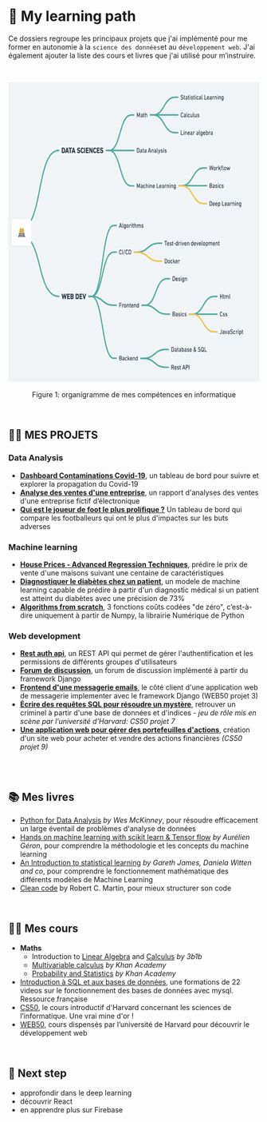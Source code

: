 # 🧠 My learning path
Ce dossiers regroupe les principaux projets que j'ai implémenté pour me former en autonomie à la `science des données`et au `développement web`. J'ai  également ajouter la liste des cours et livres que j'ai utilisé pour m’instruire. 

<br>

<p align="center">
  <img src="img/learning_map.png" alt="learning_map" height="600">
</p>
<p align="center">Figure 1: organigramme de mes compétences en informatique</p>
<br>

## 👨‍💻 MES PROJETS

### Data Analysis
- **[Dashboard Contaminations Covid-19]()**, un tableau de bord pour suivre et explorer la propagation du Covid-19  
- **[Analyse des ventes d'une entreprise]()**, un rapport d'analyses des ventes d'une entreprise fictif d’électronique
- **[Qui est le joueur de foot le plus prolifique ?]()** Un tableau de bord qui compare les footballeurs qui ont le plus d'impactes sur les buts adverses 

    
### Machine learning
- **[House Prices - Advanced Regression Techniques]()**, prédire le prix de vente d'une maisons suivant une centaine de caractéristiques
- **[Diagnostiquer le diabètes chez un patient]()**, un modele de machine learning capable de prédire à partir d'un diagnostic médical si un patient est atteint du diabètes avec une précision de 73% 
- **[Algorithms from scratch]()**, 3 fonctions coûts codées "de zéro", c’est-à-dire uniquement  à partir de Numpy, la librairie Numérique de Python

    
### Web development
- **[Rest auth api]()**, un REST API qui permet de gérer l'authentification et les permissions de différents groupes d'utilisateurs 
- **[Forum de discussion]()**, un forum de discussion implémenté à partir du framework Django
- **[Frontend d'une messagerie emails]()**, le côté client d'une application web de messagerie implementer avec le framework Django (WEB50 projet 3)
- **[Écrire des requêtes SQL pour résoudre un mystère]()**, retrouver un criminel à partir d'une base de données et d'indices *- jeu de rôle mis en scène par l’université d’Harvard: CS50 projet 7*
- **[Une application web pour gérer des portefeuilles d'actions]()**, création d'un site web pour acheter et vendre des actions financières  *(CS50 projet 9)* 
<br>
<br>

## 📚 Mes livres
- [Python for Data Analysis](https://www.oreilly.com/library/view/python-for-data/9781449323592/) *by Wes McKinney*, pour résoudre efficacement un large éventail de problèmes d'analyse de données
- [Hands on machine learning with scikit learn & Tensor flow](https://www.amazon.fr/Hands-Machine-Learning-Scikit-learn-Tensorflow-dp-1492032646/dp/1492032646/ref=dp_ob_title_bk) *by Aurélien Géron*, pour comprendre la méthodologie et les concepts du machine learning
- [An Introduction to statistical learning](https://www.statlearning.com/) *by Gareth James, Daniela Witten and co*, pour comprendre le fonctionnement mathématique des différents modèles de Machine Learning 
- [Clean code](https://www.amazon.com/Clean-Code-Handbook-Software-Craftsmanship/dp/0132350882) by Robert C. Martin, pour mieux structurer son code
<br>

## 👩‍🏫 Mes cours
- **Maths**
    - Introduction to [Linear Algebra](https://www.youtube.com/playlist?list=PLZHQObOWTQDPD3MizzM2xVFitgF8hE_ab) and [Calculus](https://www.youtube.com/playlist?list=PLZHQObOWTQDMsr9K-rj53DwVRMYO3t5Yr) *by 3b1b*
    - [Multivariable calculus](https://www.khanacademy.org/math/multivariable-calculus) *by* *Khan Academy*
    - [Probability and Statistics](https://www.khanacademy.org/math/statistics-probability) *by Khan Academy*
- [Introduction à SQL et aux bases de données](https://www.youtube.com/watch?v=3KwmNNucIjA&list=PLrSOXFDHBtfGl66sXijiN8SU9YJaM_EQg), une formations de 22 videos sur le fonctionnement des bases de données avec mysql. Ressource française 
- [CS50](https://cs50.harvard.edu/x/2021/), le cours introductif d'Harvard concernant les sciences de l’informatique. Une vrai mine d'or !  
- [WEB50](https://cs50.harvard.edu/web/2020/), cours dispensés par l’université de Harvard pour découvrir le développement web
<br>

## 🚀 Next step
- approfondir dans le deep learning
- découvrir React
- en apprendre plus sur Firebase
